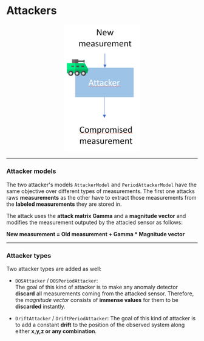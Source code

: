 # Attackers
<p align="center">
  <img src="../../images/attacker.png" width="200">
</p>  

---

### Attacker models

The two attacker's models `AttackerModel` and `PeriodAttackerModel` have
the same objective over different types of measurements. The first one
attacks raws **measurements** as the other have to extract those
measurements from the **labeled measurements** they are stored in.

The attack uses the **attack matrix Gamma** and a **magnitude vector**
and modifies the measurement outputed by the attacled sensor as follows:

**New measurement = Old measurement + Gamma * Magnitude vector**

---

### Attacker types

Two attacker types are added as well:
* `DOSAttacker` / `DOSPeriodAttacker`:  
  The goal of this kind of attacker is to make any anomaly detector
  **discard** all measurements coming from the attacked sensor. Therefore,
  the *magnitude vector* consists of **immense values** for them to be **discarded** instantly.

* `DriftAttacker` / `DriftPeriodAttacker`:
 The goal of this kind of attacker is to add a constant **drift** to the
 position of the observed system along either **x,y,z or any combination**.
